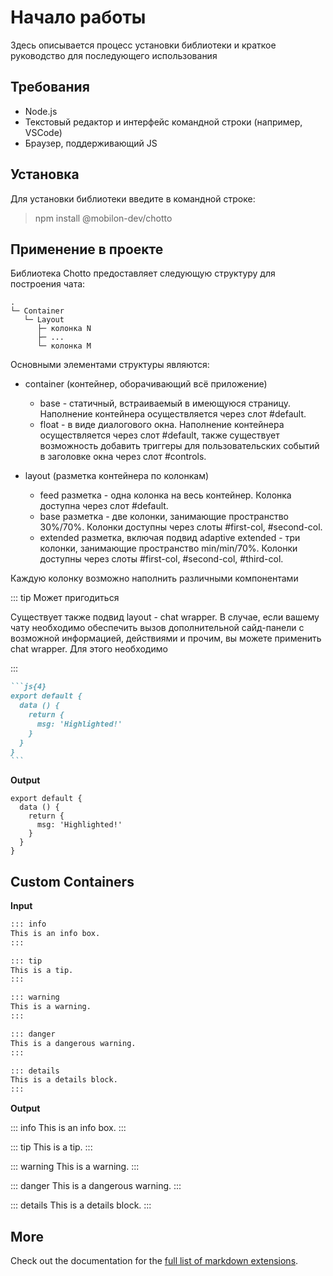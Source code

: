 # Начало работы

Здесь описывается процесс установки библиотеки и краткое руководство для последующего использования

## Требования

- Node.js
- Текстовый редактор и интерфейс командной строки (например, VSCode)
- Браузер, поддерживающий JS

## Установка

Для установки библиотеки введите в командной строке:

> npm install @mobilon-dev/chotto

## Применение в проекте

Библиотека Chotto предоставляет следующую структуру для построения чата:

```
.
└─ Container
   └─ Layout
      ├─ колонка N 
      ├─ ...
      └─ колонка M       
```

Основными элементами структуры являются:

- container (контейнер, оборачивающий всё приложение)
  - base - статичный, встраиваемый в имеющуюся страницу. Наполнение контейнера осуществляется через слот #default.
  - float - в виде диалогового окна. Наполнение контейнера осуществляется через слот #default, также существует возможность добавить триггеры для пользовательских событий в заголовке окна через слот #controls.

- layout (разметка контейнера по колонкам)
  - feed разметка - одна колонка на весь контейнер. Колонка доступна через слот #default.
  - base разметка - две колонки, занимающие пространство 30%/70%. Колонки доступны через слоты #first-col, #second-col.
  - extended разметка, включая подвид adaptive extended - три колонки, занимающие пространство min/min/70%. Колонки доступны через слоты #first-col, #second-col, #third-col.

Каждую колонку возможно наполнить различными компонентами

::: tip Может пригодиться

Существует также подвид layout - chat wrapper. В случае, если вашему чату необходимо обеспечить вызов дополнительной сайд-панели с возможной информацией, действиями и прочим, вы можете применить chat wrapper. Для этого необходимо 

:::

````md
```js{4}
export default {
  data () {
    return {
      msg: 'Highlighted!'
    }
  }
}
```
````

**Output**

```js{4}
export default {
  data () {
    return {
      msg: 'Highlighted!'
    }
  }
}
```

## Custom Containers

**Input**

```md
::: info
This is an info box.
:::

::: tip
This is a tip.
:::

::: warning
This is a warning.
:::

::: danger
This is a dangerous warning.
:::

::: details
This is a details block.
:::
```

**Output**

::: info
This is an info box.
:::

::: tip
This is a tip.
:::

::: warning
This is a warning.
:::

::: danger
This is a dangerous warning.
:::

::: details
This is a details block.
:::

## More

Check out the documentation for the [full list of markdown extensions](https://vitepress.dev/guide/markdown).
